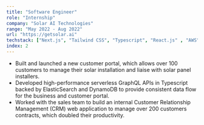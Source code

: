 ```yaml
---
title: "Software Engineer"
role: "Internship"
company: "Solar AI Technologies"
range: "May 2022 - Aug 2022"
url: "https://getsolar.ai"
techstack: ["Next.js", "Tailwind CSS", "Typescript", "React.js" , "AWS", "GraphQL", "ElasticSearch", "HTML"]
index: 2
---
```

* Built and launched a new customer portal, which allows over 100 customers to manage their solar installation and liaise with solar panel installers.
* Developed high-performance serverless GraphQL APIs in Typescript backed by ElasticSearch and DynamoDB to provide consistent data flow for the business and customer portal.
* Worked with the sales team to build an internal Customer Relationship Management (CRM) web application to manage over 200 customers contracts, which doubled their productivity.
